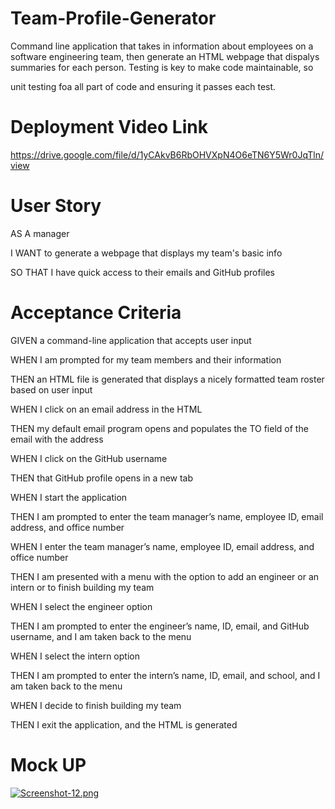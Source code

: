 # Team-Profile-Generator

Command line application that takes in information about employees on a software engineering team, then generate an HTML webpage that dispalys summaries for each person. Testing is key to make code maintainable, so 

unit testing foa all part of code and ensuring it passes each test.

# Deployment Video Link

https://drive.google.com/file/d/1yCAkvB6RbOHVXpN4O6eTN6Y5Wr0JqTln/view

# User Story

AS A manager

I WANT to generate a webpage that displays my team's basic info

SO THAT I have quick access to their emails and GitHub profiles

# Acceptance Criteria

GIVEN a command-line application that accepts user input

WHEN I am prompted for my team members and their information

THEN an HTML file is generated that displays a nicely formatted team roster based on user input

WHEN I click on an email address in the HTML

THEN my default email program opens and populates the TO field of the email with the address

WHEN I click on the GitHub username

THEN that GitHub profile opens in a new tab

WHEN I start the application

THEN I am prompted to enter the team manager’s name, employee ID, email address, and office number

WHEN I enter the team manager’s name, employee ID, email address, and office number

THEN I am presented with a menu with the option to add an engineer or an intern or to finish building my team

WHEN I select the engineer option

THEN I am prompted to enter the engineer’s name, ID, email, and GitHub username, and I am taken back to the menu

WHEN I select the intern option

THEN I am prompted to enter the intern’s name, ID, email, and school, and I am taken back to the menu

WHEN I decide to finish building my team

THEN I exit the application, and the HTML is generated

# Mock UP

[![Screenshot-12.png](https://i.postimg.cc/fWVMmHN4/Screenshot-12.png)](https://postimg.cc/HjCGC9n3)




